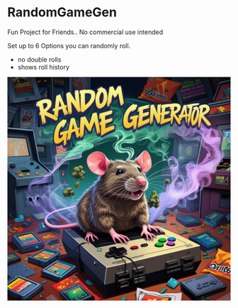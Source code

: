 # RandomGameGen
Fun Project for Friends.. No commercial use intended

Set up to 6 Options you can randomly roll. 
- no double rolls
- shows roll history

 
![Beschreibung des Bildes](https://github.com/jbuck95/RandomGameGen/blob/main/rgg2.jpg?raw=true)
